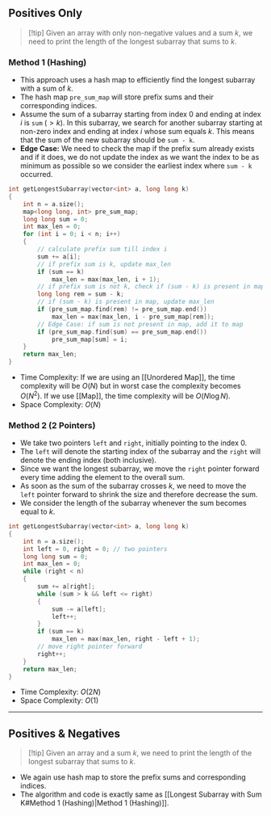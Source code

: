 ## Positives Only
> [!tip] Given an array with only non-negative values and a sum $k$, we need to print the length of the longest subarray that sums to $k$.
### Method 1 (Hashing)
- This approach uses a hash map to efficiently find the longest subarray with a sum of $k$.
- The hash map `pre_sum_map` will store prefix sums and their corresponding indices.
- Assume the sum of a subarray starting from index $0$ and ending at index $i$ is `sum` $(> k)$. In this subarray, we search for another subarray starting at non-zero index and ending at index $i$ whose sum equals $k$. This means that the sum of the new subarray should be `sum - k`.
- **Edge Case:** We need to check the map if the prefix sum already exists and if it does, we do not update the index as we want the index to be as minimum as possible so we consider the earliest index where `sum - k` occurred.
```cpp
int getLongestSubarray(vector<int> a, long long k)
{
	int n = a.size();
	map<long long, int> pre_sum_map;
	long long sum = 0;
	int max_len = 0;
	for (int i = 0; i < n; i++)
	{
		// calculate prefix sum till index i
		sum += a[i];
		// if prefix sum is k, update max_len
		if (sum == k)
			max_len = max(max_len, i + 1);
		// if prefix sum is not k, check if (sum - k) is present in map
		long long rem = sum - k;
		// if (sum - k) is present in map, update max_len
		if (pre_sum_map.find(rem) != pre_sum_map.end())
			max_len = max(max_len, i - pre_sum_map[rem]);
		// Edge Case: if sum is not present in map, add it to map
		if (pre_sum_map.find(sum) == pre_sum_map.end())
			pre_sum_map[sum] = i;
	}
	return max_len;
}
```
- Time Complexity: If we are using an [[Unordered Map]], the time complexity will be $O(N)$ but in worst case the complexity becomes $O(N^2)$. If we use [[Map]], the time complexity will be $O(N\log N)$.
- Space Complexity: $O(N)$
### Method 2 (2 Pointers)
- We take two pointers `left` and `right`, initially pointing to the index $0$.
- The `left` will denote the starting index of the subarray and the `right` will denote the ending index (both inclusive).
- Since we want the longest subarray, we move the `right` pointer forward every time adding the element to the overall sum.
- As soon as the sum of the subarray crosses $k$, we need to move the `left` pointer forward to shrink the size and therefore decrease the sum.
- We consider the length of the subarray whenever the sum becomes equal to $k$.
```cpp
int getLongestSubarray(vector<int> a, long long k)
{
	int n = a.size();
	int left = 0, right = 0; // two pointers
	long long sum = 0;
	int max_len = 0;
	while (right < n)
	{
		sum += a[right];
		while (sum > k && left <= right)
		{
			sum -= a[left];
			left++;
		}
		if (sum == k)
			max_len = max(max_len, right - left + 1);
		// move right pointer forward
		right++;
	}
	return max_len;
}
```
- Time Complexity: $O(2N)$
- Space Complexity: $O(1)$
---
## Positives & Negatives
> [!tip] Given an array and a sum $k$, we need to print the length of the longest subarray that sums to $k$.
- We again use hash map to store the prefix sums and corresponding indices.
- The algorithm and code is exactly same as [[Longest Subarray with Sum K#Method 1 (Hashing)|Method 1 (Hashing)]].